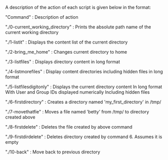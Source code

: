 A description of the action of each script is given below in the format:

"Command" : Description of action

"./0-current_working_directory" : Prints the absolute path name of the current working directory

"./1-listit" : Displays the content list of the current directory

"./2-bring_me_home" : Changes current directory to home

"./3-listfiles" : Displays directory content in long format

"./4-listmorefiles" : Display content directories including hidden files in long format

"./5-listfilesdigitonly" : Displays the current directory content
			   In long format
			   With User and Group IDs displayed numerically
			   Including hidden files

"./6-firstdirectory" : Creates a directory named 'my_first_directory' in /tmp/

"./7-movethatfie" : Moves a file named 'betty' from /tmp/ to directory created above

"./8-firstdelete" : Deletes the file created by above command

"./9-firstdirdelete" : Deletes directory created by command 6. Assumes it is empty

"./10-back" : Move back to previous directory